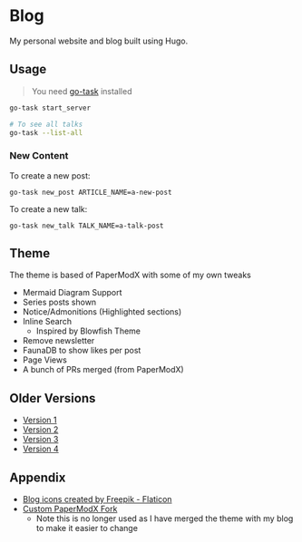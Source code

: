 # Blog

My personal website and blog built using Hugo.

## Usage

> You need [go-task](https://taskfile.dev/installation/) installed

```bash
go-task start_server

# To see all talks
go-task --list-all
```

### New Content

To create a new post:

```
go-task new_post ARTICLE_NAME=a-new-post
```

To create a new talk:

```
go-task new_talk TALK_NAME=a-talk-post
```

## Theme

The theme is based of PaperModX with some of my own tweaks

- Mermaid Diagram Support
- Series posts shown
- Notice/Admonitions (Highlighted sections)
- Inline Search
	- Inspired by Blowfish Theme
- Remove newsletter
- FaunaDB to show likes per post
- Page Views
- A bunch of PRs merged (from PaperModX)


## Older Versions

- [Version 1](https://v1.haseebmajid.dev)
- [Version 2](https://v2.haseebmajid.dev)
- [Version 3](https://v3.haseebmajid.dev)
- [Version 4](https://v4.haseebmajid.dev)

## Appendix

- <a href="https://www.flaticon.com/free-icons/blog" title="blog icons">Blog icons created by Freepik - Flaticon</a>
- [Custom PaperModX Fork](https://github.com/hmajid2301/hugo-PaperModX)
   - Note this is no longer used as I have merged the theme with my blog to make it easier to change
